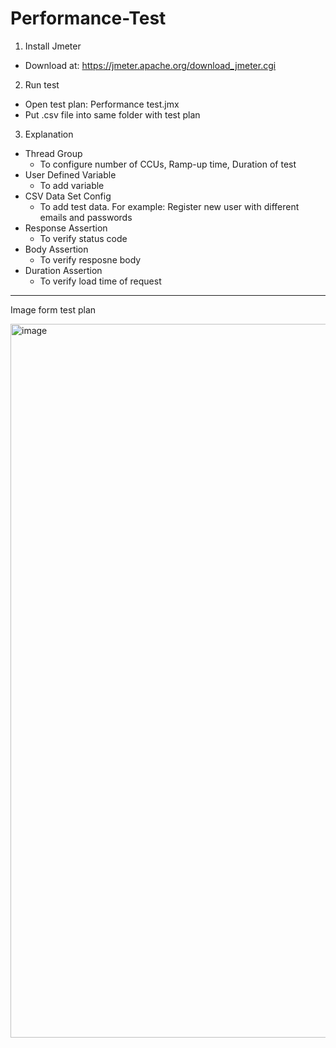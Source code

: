 # Performance-Test

1. Install Jmeter
- Download at: https://jmeter.apache.org/download_jmeter.cgi

2. Run test
- Open test plan: Performance test.jmx
- Put .csv file into same folder with test plan

3. Explanation
- Thread Group
  * To configure number of CCUs, Ramp-up time, Duration of test
- User Defined Variable
  * To add variable
- CSV Data Set Config
  * To add test data. For example: Register new user with different emails and passwords
- Response Assertion
  * To verify status code
- Body Assertion
  * To verify resposne body
- Duration Assertion
  * To verify load time of request
 
 ------------
 Image form test plan
 
  <img width="1142" alt="image" src="https://github.com/nguyeneel/Performance-Test/assets/57245198/1ed54906-ce10-44b3-9e49-b6eed0cd25e9">

 
